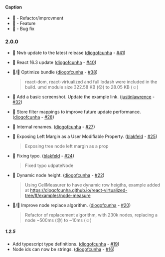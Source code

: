 #### Caption
- :lollipop: - Refactor/improvment
- :rocket: - Feature
- :bug: - Bug fix

### 2.0.0
- :lollipop: Nwb update to the latest release ([diogofcunha](https://github.com/diogofcunha) - [#41](https://github.com/diogofcunha/react-virtualized-tree/pull/41))

- :lollipop: React 16.3 update ([diogofcunha](https://github.com/diogofcunha) - [#40](https://github.com/diogofcunha/react-virtualized-tree/pull/40))

- :lollipop:/:rocket: Optimize bundle ([diogofcunha](https://github.com/diogofcunha) - [#38](https://github.com/diogofcunha/react-virtualized-tree/pull/38))
  > react-dom, react-virtualized and full lodash were included in the build. umd module size 322.58 KB (:worried:) to 28.05 KB (:relaxed:)

- :lollipop: Add a basic screenshot. Update the example link. ([justinlawrence](https://github.com/justinlawrence) - [#32](https://github.com/diogofcunha/react-virtualized-tree/pull/32))

- :lollipop: Store filter mappings to improve future update performance. ([diogofcunha](https://github.com/diogofcunha) - [#28](https://github.com/diogofcunha/react-virtualized-tree/pull/28))

- :lollipop: Internal renames. ([diogofcunha](https://github.com/diogofcunha) - [#27](https://github.com/diogofcunha/react-virtualized-tree/pull/27))

- :rocket: Exposing Left Margin as a User Modifiable Property. ([blakfeld](https://github.com/blakfeld) - [#25](https://github.com/diogofcunha/react-virtualized-tree/pull/25))
  > Exposing tree node left margin as a prop

- :bug: Fixing typo. ([blakfeld](https://github.com/blakfeld) - [#24](https://github.com/diogofcunha/react-virtualized-tree/pull/24))
  > Fixed typo udpateNode


- :rocket: Dynamic node height. ([diogofcunha](https://github.com/diogofcunha) - [#22](https://github.com/diogofcunha/react-virtualized-tree/pull/22))
  > Using CellMeasurer to have dynamic row heigths, example added at https://diogofcunha.github.io/react-virtualized-tree/#/examples/node-measure

- :lollipop:/:rocket: Improve node replace algorithm. ([diogofcunha](https://github.com/diogofcunha) - [#20](https://github.com/diogofcunha/react-virtualized-tree/pull/20))

  > Refactor of replacement algorithm, with 230k nodes, replacing a node ~500ms (:worried:) to ~10ms (:relaxed:)


##### 1.2.5

- Add typescript type definitions. ([diogofcunha](https://github.com/diogofcunha) - [#19](https://github.com/diogofcunha/react-virtualized-tree/pull/19))
- Node ids can now be strings. ([diogofcunha](https://github.com/diogofcunha) - [#16](https://github.com/diogofcunha/react-virtualized-tree/pull/16))
